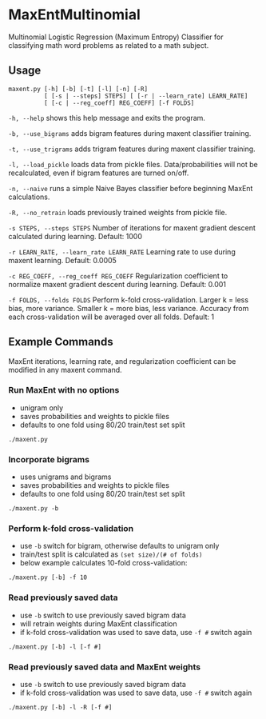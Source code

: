 # MaxEntMultinomial
Multinomial Logistic Regression (Maximum Entropy) Classifier for classifying math word problems as related to a math subject.

## Usage
```
maxent.py [-h] [-b] [-t] [-l] [-n] [-R]
          [ [-s | --steps] STEPS] [ [-r | --learn_rate] LEARN_RATE]
          [ [-c | --reg_coeff] REG_COEFF] [-f FOLDS]
```

`-h, --help` shows this help message and exits the program.

`-b, --use_bigrams` adds bigram features during maxent classifier training.

`-t, --use_trigrams` adds trigram features during maxent classifier training.

`-l, --load_pickle` loads data from pickle files. Data/probabilities will not be recalculated, even if bigram features are turned on/off.

`-n, --naive` runs a simple Naive Bayes classifier before beginning MaxEnt calculations.

`-R, --no_retrain` loads previously trained weights from pickle file.

`-s STEPS, --steps STEPS` Number of iterations for maxent gradient descent calculated during learning. Default: 1000

`-r LEARN_RATE, --learn_rate LEARN_RATE` Learning rate to use during maxent learning. Default: 0.0005

`-c REG_COEFF, --reg_coeff REG_COEFF` Regularization coefficient to normalize maxent gradient descent during learning. Default: 0.001

`-f FOLDS, --folds FOLDS` Perform k-fold cross-validation. Larger k = less bias, more variance. Smaller k = more bias, less variance. Accuracy from each cross-validation will be averaged over all folds. Default: 1

## Example Commands

MaxEnt iterations, learning rate, and regularization coefficient can be modified in any maxent command.

### Run MaxEnt with no options
- unigram only
- saves probabilities and weights to pickle files
- defaults to one fold using 80/20 train/test set split

`./maxent.py`

### Incorporate bigrams 
- uses unigrams and bigrams
- saves probabilities and weights to pickle files
- defaults to one fold using 80/20 train/test set split

`./maxent.py -b`

### Perform k-fold cross-validation
- use `-b` switch for bigram, otherwise defaults to unigram only
- train/test split is calculated as `(set size)/(# of folds)`
- below example calculates 10-fold cross-validation:

`./maxent.py [-b] -f 10`

### Read previously saved data
- use `-b` switch to use previously saved bigram data
- will retrain weights during MaxEnt classification
- if k-fold cross-validation was used to save data, use `-f #` switch again

`./maxent.py [-b] -l [-f #]`

### Read previously saved data and MaxEnt weights
- use `-b` switch to use previously saved bigram data
- if k-fold cross-validation was used to save data, use `-f #` switch again

`./maxent.py [-b] -l -R [-f #]`

